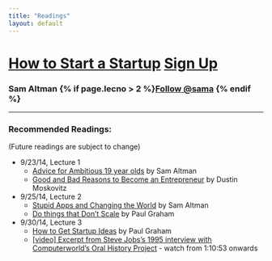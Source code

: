 ```yaml
---
title: "Readings"
layout: default
---
```


<h1><a href="/">How to Start a Startup</a> <a href="http://eepurl.com/3oe0H" class="btn btn-warning btn-sm"><span class="glyphicon glyphicon-envelope"></span> Sign Up</a></h1>
<h3> Sam Altman {% if page.lecno > 2 %}<a href="https://twitter.com/sama" class="twitter-follow-button" data-show-count="false" data-show-screen-name="true">Follow @sama</a> {% endif %}</h3>
<hr />

<h3> Recommended Readings: </h3> (Future readings are subject to change)
<ul>
  <li>9/23/14, Lecture 1
  <ul>
    <li><a href="http://blog.samaltman.com/advice-for-ambitious-19-year-olds">Advice for Ambitious 19 year olds</a> by Sam Altman</li>
    <li><a href="https://medium.com/i-m-h-o/good-and-bad-reasons-to-become-an-entrepreneur-decf0766de8d">Good and Bad Reasons to Become an Entrepreneur</a> by Dustin Moskovitz</li>
  </ul>
  </li>
  <li>9/25/14, Lecture 2
  <ul>
    <li><a href="http://blog.samaltman.com/stupid-apps-and-changing-the-world">Stupid Apps and Changing the World</a> by Sam Altman</li>
    <li><a href="http://paulgraham.com/ds.html">Do things that Don’t Scale</a> by Paul Graham</li>
  </ul>
  </li>
  </li>
  <li>9/30/14, Lecture 3
  <ul>
    <li><a href="http://www.paulgraham.com/startupideas.html">How to Get Startup Ideas</a> by Paul Graham</li>
    <li><a href="https://www.youtube.com/watch?v=M6Oxl5dAnR0&t=1h10m53s">[video] Excerpt from Steve Jobs’s 1995 interview with Computerworld’s Oral History Project</a> - watch from 1:10:53 onwards</li>
  </ul>
  </li>
</ul>